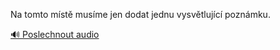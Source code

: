 
Na tomto místě musíme jen dodat jednu vysvětlující poznámku.

[🔊 Poslechnout audio](/data/7-paragraphs/audio/chapter_60/para_007-Na-tomto-mst-musme-jen-dodat-jednu-vysvtlujc.mp3)
